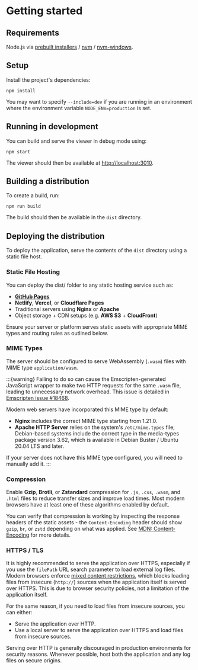 # Getting started

## Requirements

Node.js via [prebuilt installers][nodejs-prebuilt-installer] / [nvm][nvm] /
[nvm-windows][nvm-windows].

## Setup

Install the project's dependencies:

```shell
npm install
```

You may want to specify `--include=dev` if you are running in an environment where the environment
variable `NODE_ENV=production` is set.

## Running in development

You can build and serve the viewer in debug mode using:

```shell
npm start
```

The viewer should then be available at [http://localhost:3010](http://localhost:3010).

## Building a distribution

To create a build, run:

```shell
npm run build
```

The build should then be available in the `dist` directory.

## Deploying the distribution

To deploy the application, serve the contents of the `dist` directory using a static file host.

### Static File Hosting

You can deploy the dist/ folder to any static hosting service such as:

* **[GitHub Pages][github-pages]**
* **Netlify**, **Vercel**, or **Cloudflare Pages**
* Traditional servers using **Nginx** or **Apache**
* Object storage + CDN setups (e.g. **AWS S3** + **CloudFront**)

Ensure your server or platform serves static assets with appropriate MIME types and routing rules as
outlined below.

### MIME Types

The server should be configured to serve WebAssembly (`.wasm`) files with MIME type
`application/wasm`.

:::{warning}
Failing to do so can cause the Emscripten-generated JavaScript wrapper to make 
two HTTP requests for the same `.wasm` file, leading to unnecessary network overhead. This issue is 
detailed in [Emscripten issue #18468](https://github.com/emscripten-core/emscripten/issues/18468).

Modern web servers have incorporated this MIME type by default:

* **Nginx** includes the correct MIME type starting from 1.21.0.
* **Apache HTTP Server** relies on the system's `/etc/mime.types` file; Debian-based systems include
  the correct type in the media-types package version 3.62, which is available in Debian Buster /
  Ubuntu 20.04 LTS and later.

If your server does not have this MIME type configured, you will need to manually add it.
:::

### Compression

Enable **Gzip**, **Brotli**, or **Zstandard** compression for `.js`, `.css`, `.wasm`, and `.html` 
files to reduce transfer sizes and improve load times. Most modern browsers have at least one of 
these algorithms enabled by default.

You can verify that compression is working by inspecting the response headers of the static assets -
the `Content-Encoding` header should show `gzip`, `br`, or `zstd` depending on what was applied. See 
[MDN: Content-Encoding][mdn-content-encoding] for more details.

### HTTPS / TLS

It is highly recommended to serve the application over HTTPS, especially if you use the `filePath`
URL search parameter to load external log files. Modern browsers enforce [mixed content 
restrictions][mdn-mixed-context-restrictions], which blocks loading files from insecure (`http://`) 
sources when the application itself is served over HTTPS. This is due to browser security policies,
not a limitation of the application itself.

For the same reason, if you need to load files from insecure sources, you can either:
* Serve the application over HTTP.
* Use a local server to serve the application over HTTPS and load files from insecure sources.

Serving over HTTP is generally discouraged in production environments for security reasons.
Whenever possible, host both the application and any log files on secure origins.

[emscripten-issue-18468]: https://github.com/emscripten-core/emscripten/issues/18468
[github-pages]: https://pages.github.com/
[mdn-content-encoding]: https://developer.mozilla.org/en-US/docs/Web/HTTP/Reference/Headers/Content-Encoding
[mdn-mixed-context-restrictions]: https://developer.mozilla.org/en-US/docs/Web/Security/Mixed_content
[nodejs-prebuilt-installer]: https://nodejs.org/en/download/prebuilt-installer
[nvm]: https://github.com/nvm-sh/nvm
[nvm-windows]: https://github.com/coreybutler/nvm-windows
